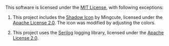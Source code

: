 This software is licensed under the [MIT License](https://opensource.org/license/mit), with following exceptions:

1. This project includes the [Shadow Icon](https://icon-icons.com/icon/shadow/264912) by Mingcute,
licensed under the [Apache License 2.0](https://www.apache.org/licenses/LICENSE-2.0).
The icon was modified by adjusting the colors.

1. This project uses the [Serilog](https://serilog.net/) logging library, licensed under the
[Apache License 2.0](https://www.apache.org/licenses/LICENSE-2.0).
